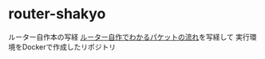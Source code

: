 # router-shakyo
ルーター自作本の写経
[ルーター自作でわかるパケットの流れ](https://www.amazon.co.jp/%E3%83%AB%E3%83%BC%E3%82%BF%E3%83%BC%E8%87%AA%E4%BD%9C%E3%81%A7%E3%82%8F%E3%81%8B%E3%82%8B%E3%83%91%E3%82%B1%E3%83%83%E3%83%88%E3%81%AE%E6%B5%81%E3%82%8C-%E5%B0%8F%E4%BF%A3-%E5%85%89%E4%B9%8B/dp/4774147451)を写経して
実行環境をDockerで作成したリポジトリ
